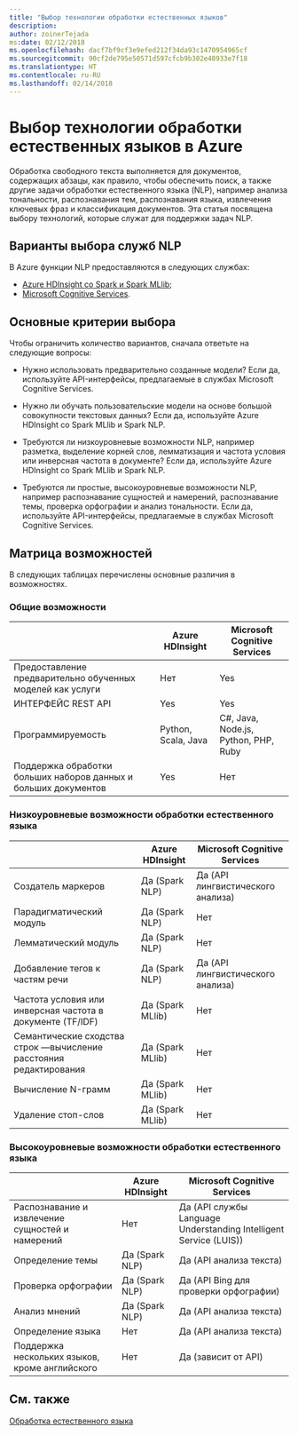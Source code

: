 ```yaml
---
title: "Выбор технологии обработки естественных языков"
description: 
author: zoinerTejada
ms:date: 02/12/2018
ms.openlocfilehash: dacf7bf9cf3e9efed212f34da93c1470954965cf
ms.sourcegitcommit: 90cf2de795e50571d597cfcb9b302e48933e7f18
ms.translationtype: HT
ms.contentlocale: ru-RU
ms.lasthandoff: 02/14/2018
---
```

# <a name="choosing-a-natural-language-processing-technology-in-azure"></a>Выбор технологии обработки естественных языков в Azure

Обработка свободного текста выполняется для документов, содержащих абзацы, как правило, чтобы обеспечить поиск, а также другие задачи обработки естественного языка (NLP), например анализа тональности, распознавания тем, распознавания языка, извлечения ключевых фраз и классификация документов. Эта статья посвящена выбору технологий, которые служат для поддержки задач NLP.

## <a name="what-are-your-options-when-choosing-an-nlp-service"></a>Варианты выбора служб NLP

В Azure функции NLP предоставляются в следующих службах:

- [Azure HDInsight со Spark и Spark MLlib](/azure/hdinsight/spark/apache-spark-overview);
- [Microsoft Cognitive Services](/azure/#pivot=products&panel=cognitive).

## <a name="key-selection-criteria"></a>Основные критерии выбора

Чтобы ограничить количество вариантов, сначала ответьте на следующие вопросы:

- Нужно использовать предварительно созданные модели? Если да, используйте API-интерфейсы, предлагаемые в службах Microsoft Cognitive Services.

- Нужно ли обучать пользовательские модели на основе большой совокупности текстовых данных? Если да, используйте Azure HDInsight со Spark MLlib и Spark NLP.

- Требуются ли низкоуровневые возможности NLP, например разметка, выделение корней слов, лемматизация и частота условия или инверсная частота в документе? Если да, используйте Azure HDInsight со Spark MLlib и Spark NLP.

- Требуются ли простые, высокоуровневые возможности NLP, например распознавание сущностей и намерений, распознавание темы, проверка орфографии и анализ тональности. Если да, используйте API-интерфейсы, предлагаемые в службах Microsoft Cognitive Services.

## <a name="capability-matrix"></a>Матрица возможностей

В следующих таблицах перечислены основные различия в возможностях.  

### <a name="general-capabilities"></a>Общие возможности

| | Azure HDInsight | Microsoft Cognitive Services |
| --- | --- | --- |
| Предоставление предварительно обученных моделей как услуги | Нет  | Yes |
| ИНТЕРФЕЙС REST API | Yes | Yes |
| Программируемость | Python, Scala, Java | C#, Java, Node.js, Python, PHP, Ruby |
| Поддержка обработки больших наборов данных и больших документов | Yes | Нет  |

### <a name="low-level-natural-language-processing-capabilities"></a>Низкоуровневые возможности обработки естественного языка

| | Azure HDInsight | Microsoft Cognitive Services |  
| --- | --- | --- | 
| Создатель маркеров | Да (Spark NLP) | Да (API лингвистического анализа) |
| Парадигматический модуль | Да (Spark NLP) | Нет  |
| Лемматический модуль | Да (Spark NLP) | Нет  |
| Добавление тегов к частям речи | Да (Spark NLP) | Да (API лингвистического анализа) |
| Частота условия или инверсная частота в документе (TF/IDF) | Да (Spark MLlib) | Нет  |
| Семантические сходства строк &mdash;вычисление расстояния редактирования | Да (Spark MLlib) | Нет  |
| Вычисление N-грамм | Да (Spark MLlib) | Нет  |
| Удаление стоп-слов | Да (Spark MLlib) | Нет  |

### <a name="high-level-natural-language-processing-capabilities"></a>Высокоуровневые возможности обработки естественного языка

| | Azure HDInsight | Microsoft Cognitive Services |
| --- | --- | --- | 
| Распознавание и извлечение сущностей и намерений | Нет  | Да (API службы Language Understanding Intelligent Service (LUIS)) |    
| Определение темы | Да (Spark NLP) | Да (API анализа текста) |
| Проверка орфографии | Да (Spark NLP) | Да (API Bing для проверки орфографии) |
| Анализ мнений | Да (Spark NLP) | Да (API анализа текста) |
| Определение языка | Нет  | Да (API анализа текста) |
| Поддержка нескольких языков, кроме английского | Нет  | Да (зависит от API) |

## <a name="see-also"></a>См. также

[Обработка естественного языка](../scenarios/natural-language-processing.md)